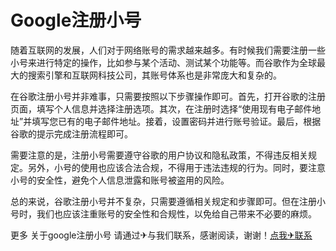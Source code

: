 # Google注册小号

随着互联网的发展，人们对于网络账号的需求越来越多。有时候我们需要注册一些小号来进行特定的操作，比如参与某个活动、测试某个功能等。而谷歌作为全球最大的搜索引擎和互联网科技公司，其账号体系也是非常庞大和复杂的。

在谷歌注册小号并非难事，只需要按照以下步骤操作即可。首先，打开谷歌的注册页面，填写个人信息并选择注册选项。其次，在注册时选择“使用现有电子邮件地址”并填写您已有的电子邮件地址。接着，设置密码并进行账号验证。最后，根据谷歌的提示完成注册流程即可。

需要注意的是，注册小号需要遵守谷歌的用户协议和隐私政策，不得违反相关规定。另外，小号的使用也应该合法合规，不得用于违法违规的行为。同时，要注意小号的安全性，避免个人信息泄露和账号被盗用的风险。

总的来说，谷歌注册小号并不复杂，只需要遵循相关规定和步骤即可。但在注册小号时，我们也应该注重账号的安全性和合规性，以免给自己带来不必要的麻烦。

更多 关于google注册小号 请通过✈与我们联系，感谢阅读，谢谢！[点我✈联系](https://gg.k02.cc)